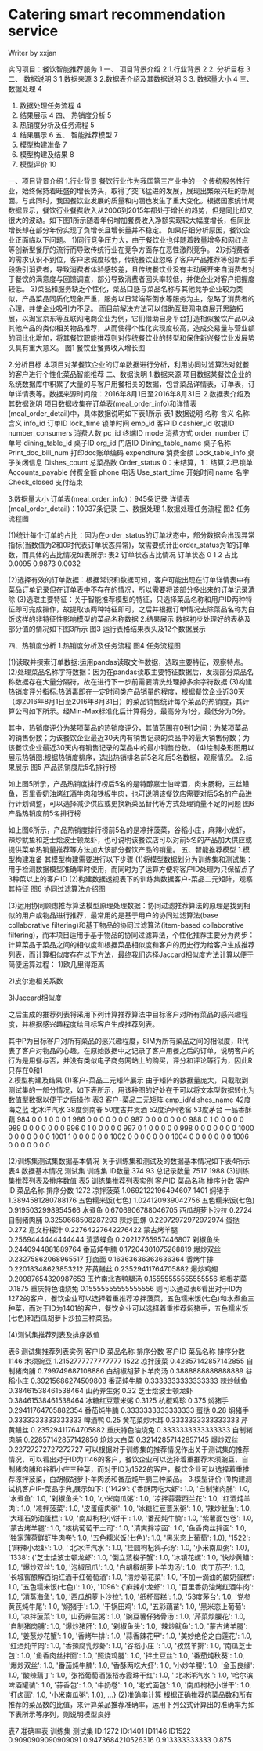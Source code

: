 # Catering smart recommendation service
Writer by xxjan

实习项目：餐饮智能推荐服务	1
一、 项目背景介绍	2
1.行业背景	2
2. 分析目标	3
二、 数据说明	3
1.数据来源	3
2.数据表介绍及其数据说明	3
3. 数据量大小	4
三、 数据处理	4
1. 数据处理任务流程	4
2. 结果展示	4
四、 热销度分析	5
1. 热销度分析及任务流程	5
2. 结果展示	6
五、 智能推荐模型	7
1. 模型构建准备	7
2. 模型构建及结果	8
3. 模型评价	10

一、项目背景介绍
1.行业背景
餐饮行业作为我国第三产业中的一个传统服务性行业，始终保持着旺盛的增长势头，取得了突飞猛进的发展，展现出繁荣兴旺的新局面。与此同时，我国餐饮业发展的质量和内涵也发生了重大变化。根据国家统计局数据显示，餐饮行业餐费收入从2006到2015年都处于增长的趋势，但是同比却又很大的波动。如下图1所示随着年份增加餐费收入净额实现较大幅度增长，但同比增长却在部分年份实现了负增长且增长量并不稳定。
如果仔细分析原因，餐饮企业正面临以下问题。
1)同行竞争压力大，由于餐饮业也伴随着数量增多和网红点等创新型餐厅的流行而导致传统行业在竞争方面存在恶性激烈竞争。
2)对消费者的需求认识不到位，客户忠诚度较低，传统餐饮业忽略了客户产品推荐等创新型手段吸引消费者，导致消费者体验感较差，且传统餐饮业没有主动展开来自消费者对于餐饮的满意度与回馈调查，部分导致消费者回头率较低，并使企业对客户把握度较低。
3)菜品和服务缺乏个性化，菜品口感与菜品名称与其他竞争企业较为类似，产品菜品同质化现象严重，服务以日常端茶倒水等服务为主，忽略了消费者的心理，并使企业吸引力不足。
    而目前解决方法可以借助互联网电商展开思路拓展，以淘宝京东等互联网电商企业为例，它们借助自身平台打造相似餐饮产品以及其他产品的类似相关物品推荐，从而使得个性化实现度较高，造成交易量与营业额的同比化增加，将其餐饮职能推荐则对传统餐饮业的转型和保住新兴餐饮业发展势头具有重大意义。
图1 餐饮业餐费收入增长图

2.分析目标
本项目对某餐饮企业的订单数据进行分析，利用协同过滤算法对就餐的客户进行个性化菜品智能推荐
二、数据说明
1.数据来源
项目数据某餐饮企业的系统数据库中积累了大量的与客户用餐相关的数据，包含菜品详情表，订单表，订单详情表等。数据来源时间段：2016年8月1日至2016年8月31日
2.数据表介绍及其数据说明
项目数据收集在订单表(meal_order_info)和详情表(meal_order_detail)中，具体数据说明如下表1所示
表1  数据说明
名称	含义	名称	含义
info_id	订单ID	lock_time	锁单时间
emp_id	客户ID	cashier_id	收银ID
number_consumers	消费人数	pc_id	终端ID
mode	消费方式	order_number	订单号
dining_table_id	桌子ID	org_id	门店ID
Dining_table_name	桌子名称	Print_doc_bill_num	打印doc账单编码
expenditure	消费金额	Lock_table_info	桌子关闭信息
Dishes_count	总菜品数	Order_status	0：未结算，1：结算,2:已锁单
Accounts_payable	付费金额	phone	电话
Use_start_time	开始时间	name	名字
Check_closed	支付结束		

3.数据量大小
订单表(meal_order_info)：945条记录
详情表(meal_order_detail)：10037条记录
三、数据处理
1.数据处理任务流程
图2 任务流程图

   
(1)统计每个订单的占比：因为在order_status的订单状态中，部分数据会出现异常指标(当数值为2和0时代表订单状态异常)，故需要统计出order_status为1的订单数，而具体的占比情况如表所示:
表2 订单状态占比情况
订单状态	0	1	2
占比	0.0095	0.9873	0.0032

(2)选择有效的订单数据：根据常识和数据可知，客户可能出现在订单详情表中有菜品订单记录但在订单表中不存在的情况，所以需要将该部分多出来的订单记录清除
(3)选取主要特征：关于智能推荐模型的特征，只选择菜品名称和用户ID两种特征即可完成操作，故提取该两种特征即可，之后并根据订单情况去除菜品名称为白饭这样的非特征性影响模型的菜品名称数据
2.结果展示
数据初步处理好的表格及部分值的情况如下图3所示
图3 运行表格结果表头及12个数据展示


四、热销度分析
1.热销度分析及任务流程
图4 任务流程图

(1)读取并探索订单数据:运用pandas读取文件数据，选取主要特征，观察特点。
(2)处理菜品名称字符数据：因为在pandas读取主要特征数据后，发现部分菜品名称数据存在大量分隔符，故在进行下一步前需要清洗处理掉多余字符数据
(3)构建热销度评分指标:热消毒即在一定时间类产品销量的程度，根据餐饮企业近30天（即2016年8月1日至2016年8月31日）的菜品销售统计每个菜品的热销度，其计算公司如下所示。经Min-Max标准化后计算得分，最高分为1分，最低分为0分。

其中，热销度评分为某项菜品的热销度评分，其值范围在0到1之间：为某项菜品的销售份数；为该餐饮企业最近30天内有销售记录的菜品中的最大销售份数；为该餐饮企业最近30天内有销售记录的菜品中的最小销售份数。
(4)绘制条形图用以展示热销图:根据热销度排序，选出热销排名前5名和后5名数据，观察情况。
2.结果展示
图5 产品热销度后5名排行榜

  如上图5所示，产品热销度排行榜后5名的是特醇嘉士伯啤酒，肉末肠粉，三丝鳝鱼，百里香奶油烤红酒牛肉和铁板牛肉，也可说明该餐饮店需要对后5名的产品进行计划调整，可以选择减少供应或更换新菜品替代等方式处理销量不足的问题
图6 产品热销度前5名排行榜

如上图6所示，产品热销度排行榜前5名的是凉拌菠菜，谷稻小庄，麻辣小龙虾，辣炒鱿鱼和芝士烩波士顿龙虾，也可说明该餐饮店可以对前5名的产品加大供应或提供菜单热销量推荐等方法加大该部分餐饮产品的销量。
五、智能推荐模型
1.模型构建准备
其模型构建需要进行以下步骤
(1)将模型数据划分为训练集和测试集：用于检测数据模型准确率时使用，而同时为了运算方便将客户ID处理为只保留点了3种菜以上的客户ID
(2)构建数据透视表下的训练集数据客户-菜品二元矩阵，观察其特征
图6 协同过滤算法介绍图

(3)运用协同顾虑推荐算法模型原理处理数据：协同过滤推荐算法的原理是找到相似的用户或物品进行推荐，最常用的是基于用户的协同过滤算法(base collaborative filtering)和基于物品的协同过滤算法(item-based collaborative filtering)，而本项目适用于基于物品的协同过滤算法，个性化推荐主要分为两步：计算菜品于菜品之间的相似度和根据菜品相似度和客户的历史行为给客户生成推荐列表，而计算相似度存在以下方法，最终我们选择Jaccard相似度方法计算以便于简便运算过程：
1)欧几里得距离

2)皮尔逊相关系数

3)Jaccard相似度

之后生成的推荐列表将采用下列计算推荐算法中目标客户对所有菜品的感兴趣程度，并根据感兴趣程度给目标客户生成推荐列表。

其中P为目标客户对所有菜品的感兴趣程度，SIM为所有菜品之间的相似度，R代表了客户对物品的心趣。在原始数据中之记录了客户用餐之后的订单，说明客户的行为是用餐与否，并没有类似电子商务网站上的购买，评分和评论等行为，因此R只存在0和1                        
2.模型构建及结果
(1)客户-菜品二元矩阵展示
由于矩阵的数据量庞大，只截取到测试集的一部分情况，如下表所示，用该种图的好处在于可以将文本型数据转化为数值型数据以便于之后操作
表3 客户-菜品二元矩阵
emp_id/dishes_name	42度海之蓝	北冰洋汽水	38度剑南春	50度古井贡酒	52度泸州老窖	53度茅台	一品香酥藕
984	0	0	1	0	0	0	1
986	0	0	0	0	0	0	0
987	0	0	0	0	0	0	0
988	0	1	0	0	0	0	0
989	0	0	0	0	0	0	0
996	0	1	0	0	0	0	0
997	0	1	0	0	0	0	0
998	0	0	0	0	0	0	0
1000	0	0	0	0	0	0	0
1001	1	0	0	0	0	0	0
1002	0	0	0	0	0	0	0
1004	0	0	0	0	0	0	0
1006	0	0	0	0	0	0	0

(2)训练集测试集数据基本情况
      关于训练集和测试及的数据基本情况如下表4所示
表4 数据基本情况
	测试集	训练集
ID数量	374	93
总记录数量	7517	1988
(3)训练集推荐列表及排序数值
表5 训练集推荐列表实例
客户ID	菜品名称	排序分数	客户ID	菜品名称	排序分数
1272	凉拌菠菜	1.0692122196494607	1401	焖猪手	1.3894581280788176
	五色糯米饭(七色)	1.024120939042756		五色糯米饭(七色)	0.9195032998954566
	水煮鱼	0.6706906788046705		西瓜胡萝卜沙拉	0.2724
	自制猪肉脯	 0.3259668508287293		辣炒田螺	0.22972972972972974
	蛋挞	0.272		意文柠檬汁	0.22764227642276422
	蒙古烤羊腿	0.2569444444444444		清蒸蝶鱼	0.20212765957446807
	剁椒鱼头	0.2440944881889764		番茄炖牛腩	0.17204301075268819
	爆炒双丝	0.23275862068965517		打卤面	0.16363636363636364
	香烤牛排	0.22018348623853212		芹黄鳝丝	0.23529411764705882
	爆炒鸡翅	0.20987654320987653		玉竹南北杏鸭腿汤	0.15555555555555556
	培根花菜	0.1875		重庆特色油烧兔	0.15555555555555556
则可以通过表6看出对于ID为1272的客户，餐饮企业可以选择着重推荐凉拌菠菜，五色糯米饭(七色)和水煮鱼三种菜，而对于ID为1401的客户，餐饮企业可以选择着重推荐焖猪手，五色糯米饭(七色)和西瓜胡萝卜沙拉三种菜品。

(4)测试集推荐列表及排序数值

表6 测试集推荐列表实例
客户ID	菜品名称	排序分数	客户ID	菜品名称	排序分数
1146	木须豌豆	1.2152777777777777	1522	凉拌菠菜	0.42857142857142855
	自制猪肉脯	0.799749687108886		白胡椒胡萝卜羊肉汤	0.3888888888888889
	谷稻小庄	0.39215686274509803		番茄炖牛腩	0.3333333333333333
	辣炒鱿鱼	0.38461538461538464		山药养生粥	0.32
	芝士烩波士顿龙虾	0.38461538461538464		冰糖红豆薏米粥	0.3125
	杭椒鸡珍	0.375		焖猪手	0.29411764705882354
	番茄炖牛腩	0.3333333333333333		蛋挞	 0.28
	焖猪手	0.3333333333333333		啤酒鸭	0.25
	黄花菜炒木耳	0.3333333333333333		芹黄鳝丝	0.23529411764705882
	重庆特色油烧兔	0.3333333333333333		自制猪肉脯	0.22857142857142856
	炝炒大白菜	0.32142857142857145		爆炒双丝	0.22727272727272727
可以根据对于训练集的推荐情况作出关于测试集的推荐情况，可以看出对于ID为1146的客户，餐饮企业可以选择着重推荐木须豌豆，自制猪肉脯和谷稻小庄三种菜，而对于ID为1522的客户，餐饮企业可以选择着重推荐凉拌菠菜，白胡椒胡萝卜羊肉汤和番茄炖牛腩三种菜品。
3.模型评价
(1)构建测试机客户IP-菜品字典,展示如下:
{'1429': {'香酥两吃大虾': 1.0, '自制猪肉脯': 1.0, '水煮鱼': 1.0, '剁椒鱼头': 1.0, '小米南瓜粥': 1.0, '凉拌蒜蓉西兰花': 1.0, '红酒炖羊肉': 1.0, '凉拌菠菜': 1.0, '皮蛋瘦肉粥': 1.0, '冰糖红豆薏米粥': 1.0, '辣炒鱿鱼': 1.0, '大理石奶油蛋糕': 1.0, '南瓜枸杞小饼干': 1.0, '番茄炖牛腩': 1.0, '紫薯面包卷': 1.0, '蒙古烤羊腿': 1.0, '核桃葡萄干土司': 1.0, '清爽拌凉面': 1.0, '鱼香肉丝拌面': 1.0, '独家薄荷鲜虾牛肉卷': 1.0, '五色糯米饭(七色)': 1.0, '黑米恋上葡萄': 1.0}, '1522': {'麻辣小龙虾': 1.0, ' 北冰洋汽水 ': 1.0, '桂圆枸杞鸽子汤': 1.0, '小米南瓜粥': 1.0}, '1338': {'芝士烩波士顿龙虾': 1.0, '倒立蒸梭子蟹': 1.0, '冰镇花螺': 1.0, '快炒黄鳝': 1.0, '爆炒双丝': 1.0, '泡椒凤爪': 1.0, '白胡椒胡萝卜羊肉汤': 1.0, '肉丁茄子': 1.0, '长城窖酿解百纳红酒干红葡萄酒': 1.0, '清炒菊花菜': 1.0, '不加一滴油的酸奶蛋糕': 1.0, '五色糯米饭(七色)': 1.0}, '1096': {'麻辣小龙虾': 1.0, '百里香奶油烤红酒牛肉': 1.0, '清蒸海鱼': 1.0, '西瓜胡萝卜沙拉': 1.0, '纸杯蛋糕': 1.0, '53度茅台': 1.0, '党参黄芪炖牛尾': 1.0, '焖猪手': 1.0, '干锅田鸡': 1.0, '五彩藕苗': 1.0, '黑米恋上葡萄': 1.0, '凉拌菠菜': 1.0, '山药养生粥': 1.0, '豌豆薯仔猪骨汤': 1.0, '芹菜炒腰花': 1.0, '自制猪肉脯': 1.0, '爆炒猪肝': 1.0, '剁椒鱼头': 1.0, '辣炒鱿鱼': 1.0, '蒙古烤羊腿': 1.0, '姜葱炒花蟹': 1.0, '香烤牛排': 1.0, '蒜香辣花甲': 1.0, '美妙绝伦之白莲花': 1.0, '红酒炖羊肉': 1.0, '香辣腐乳炒虾': 1.0, '谷稻小庄 ': 1.0, '孜然羊排': 1.0, '南瓜芝士包': 1.0, '鱼香肉丝拌面': 1.0, '照烧鸡腿': 1.0, '拌土豆丝': 1.0, '番茄炖秋葵': 1.0, '爆炒双丝': 1.0, '番茄炖牛腩': 1.0, '香酥两吃大虾': 1.0, '小炒羊腰': 1.0, '金玉良缘': 1.0, '酸辣藕丁': 1.0, '张裕葡萄酒张裕赤霞珠干红': 1.0, ' 北冰洋汽水 ': 1.0, '哈尔滨啤酒罐装': 1.0, '蒜香包': 1.0, '牛奶卷': 1.0, '老式面包': 1.0, '南瓜枸杞小饼干': 1.0, '打卤面': 1.0, '小米南瓜粥': 1.0}, ...}
(2)准确率计算
根据正确推荐的菜品数和所有推荐的菜品数的比值，来计算菜品推荐准确率，运用下列公式计算出的准确率为如下表所示等序列，则说明模型良好

表7 准确率表
训练集	测试集
ID:1272	ID:1401	ID1146	ID1522
0.9090909090909091	0.9473684210526316	0.913333333333	0.875
